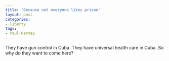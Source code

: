 ```yaml
---
title: 'Because not everyone likes prison'
layout: post
categories:
- liberty
tags:
- Paul Harvey
---
```


They have gun control in Cuba. They have universal health care in Cuba. So why do they want to come here?